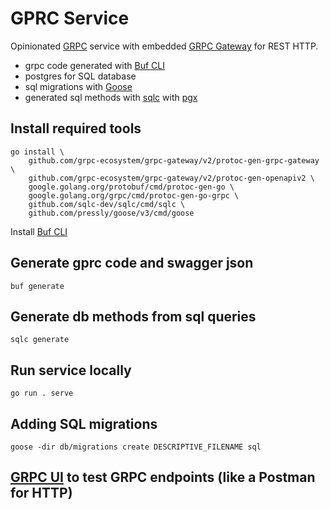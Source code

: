 # GPRC Service

Opinionated [GRPC](https://grpc.io/) service with embedded [GRPC Gateway](https://github.com/grpc-ecosystem/grpc-gateway) for REST HTTP.

- grpc code generated with [Buf CLI](https://buf.build/docs/installation)
- postgres for SQL database
- sql migrations with [Goose](https://github.com/pressly/goose)
- generated sql methods with [sqlc](https://sqlc.dev/) with [pgx](https://github.com/jackc/pgx)

## Install required tools

```shell
go install \
    github.com/grpc-ecosystem/grpc-gateway/v2/protoc-gen-grpc-gateway \
    github.com/grpc-ecosystem/grpc-gateway/v2/protoc-gen-openapiv2 \
    google.golang.org/protobuf/cmd/protoc-gen-go \
    google.golang.org/grpc/cmd/protoc-gen-go-grpc \
    github.com/sqlc-dev/sqlc/cmd/sqlc \
    github.com/pressly/goose/v3/cmd/goose
```

Install [Buf CLI](https://buf.build/docs/installation)

## Generate gprc code and swagger json

```shell
buf generate
```

## Generate db methods from sql queries

```shell
sqlc generate
```

## Run service locally
```shell
go run . serve
```

## Adding SQL migrations

```shell
goose -dir db/migrations create DESCRIPTIVE_FILENAME sql
```

## [GRPC UI](https://github.com/fullstorydev/grpcui) to test GRPC endpoints (like a Postman for HTTP)